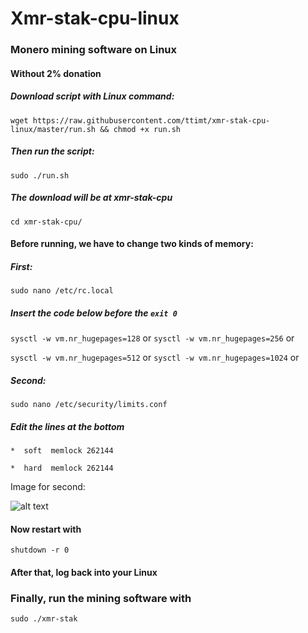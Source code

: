 # Xmr-stak-cpu-linux
### Monero mining software on Linux
#### Without 2% donation


##### Download script with Linux command: 
`wget https://raw.githubusercontent.com/ttimt/xmr-stak-cpu-linux/master/run.sh && chmod +x run.sh`

##### Then run the script:
`sudo ./run.sh`

##### The download will be at xmr-stak-cpu
`cd xmr-stak-cpu/`

#### Before running, we have to change two kinds of memory:

##### First:
`sudo nano /etc/rc.local`

##### Insert the code below before the `exit 0`
`sysctl -w vm.nr_hugepages=128` or
`sysctl -w vm.nr_hugepages=256` or

`sysctl -w vm.nr_hugepages=512` or
`sysctl -w vm.nr_hugepages=1024` or

##### Second:
`sudo nano /etc/security/limits.conf`

##### Edit the lines at the bottom
`*  soft  memlock 262144`

`*  hard  memlock 262144`

Image for second:

![alt text](https://github.com/ttimt/xmr-stak-cpu-linux/raw/master/limits.PNG)

#### Now restart with 
`shutdown -r 0`

#### After that, log back into your Linux

### Finally, run the mining software with
`sudo ./xmr-stak`
